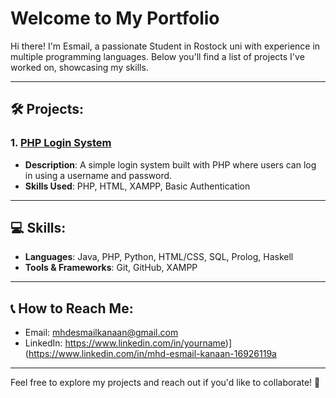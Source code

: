 # Welcome to My Portfolio

Hi there! I'm Esmail, a passionate Student in Rostock uni with experience in multiple programming languages. Below you'll find a list of projects I've worked on, showcasing my skills.

---

## 🛠️ Projects:

### 1. [PHP Login System](https://github.com/yourusername/php-login-system)
- **Description**: A simple login system built with PHP where users can log in using a username and password.
- **Skills Used**: PHP, HTML, XAMPP, Basic Authentication


---

## 💻 Skills:
- **Languages**: Java, PHP, Python, HTML/CSS, SQL, Prolog, Haskell
- **Tools & Frameworks**: Git, GitHub, XAMPP

---

## 📞 How to Reach Me:
- Email: mhdesmailkanaan@gmail.com
- LinkedIn: https://www.linkedin.com/in/yourname)](https://www.linkedin.com/in/mhd-esmail-kanaan-16926119a

---

Feel free to explore my projects and reach out if you'd like to collaborate! 🚀
